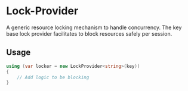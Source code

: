 # Lock-Provider
A generic resource locking mechanism to handle concurrency. The key base lock provider facilitates to block resources safely per session.

## Usage
```csharp
using (var locker = new LockProvider<string>(key))
{
    // Add logic to be blocking
}
```
